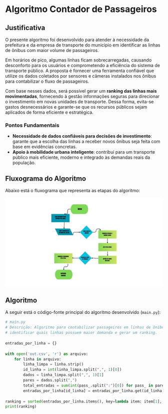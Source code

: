 # Algoritmo Contador de Passageiros

## Justificativa
O presente algoritmo foi desenvolvido para atender à necessidade da prefeitura e da empresa de transporte do município em identificar as linhas de ônibus com maior volume de passageiros.  

Em horários de pico, algumas linhas ficam sobrecarregadas, causando desconforto para os usuários e comprometendo a eficiência do sistema de transporte público. A proposta é fornecer uma ferramenta confiável que utilize os dados coletados por sensores e câmeras instalados nos ônibus para contabilizar o fluxo de passageiros.  

Com base nesses dados, será possível gerar um **ranking das linhas mais movimentadas**, fornecendo à gestão informações seguras para direcionar o investimento em novas unidades de transporte. Dessa forma, evita-se gastos desnecessários e garante-se que os recursos públicos sejam aplicados de forma eficiente e estratégica.

### Pontos Fundamentais
- **Necessidade de dados confiáveis para decisões de investimento**: garante que a escolha das linhas a receber novos ônibus seja feita com base em evidências concretas.  
- **Apoio à mobilidade urbana inteligente**: contribui para um transporte público mais eficiente, moderno e integrado às demandas reais da população.



## Fluxograma do Algoritmo

Abaixo está o fluxograma que representa as etapas do algoritmo:

![Fluxograma do algoritmo](fluxograma.jpg)


## Algoritmo

A seguir está o código-fonte principal do algoritmo desenvolvido (`main.py`):

```python
# main.py
# Descrição: Algoritmo para contabilizar passageiros em linhas de ônibus,
# identificar quais linhas possuem maior demanda e gerar um ranking.

entradas_por_linha = {}  

with open('out.csv', 'r') as arquivo:
    for linha in arquivo:
        linha_limpa = linha.strip()
        id_linha = int(linha_limpa.split(",", 1)[0])
        dados = linha_limpa.split(",", 1)[1]
        pares = dados.split(",")
        total_entradas = sum(int(pass_.split(":")[0]) for pass_ in pares)
        entradas_por_linha[id_linha] = entradas_por_linha.get(id_linha, 0) + total_entradas

ranking = sorted(entradas_por_linha.items(), key=lambda item: item[1], reverse=True)
print(ranking)
